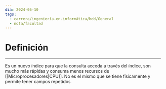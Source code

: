 ```yaml
---
dia: 2024-05-10
tags:
  - carrera/ingeniería-en-informática/bdd/General
  - nota/facultad
---
```

# Definición
---
Es un nuevo índice para que la consulta acceda a través del índice, son mucho más rápidas y consuma menos recursos de [[Microprocesadores|CPU]]. No es el mismo que se tiene físicamente y permite tener campos repetidos